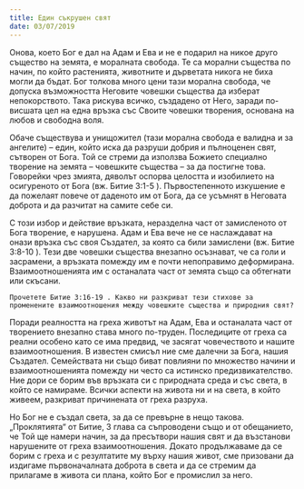 ```yaml
---
title: Един съкрушен свят
date: 03/07/2019
---
```


Онова, което Бог е дал на Адам и Ева и не е подарил на никое друго същество на земята, е моралната свобода. Те са морални същества по начин, по който растенията, животните и дърветата никога не биха могли да бъдат. Бог толкова много цени тази морална свобода, че допуска възможността Неговите човешки същества да изберат непокорството. Така рискува всичко, създадено от Него, заради по-висшата цел на една връзка със Своите човешки творения, основана на любов и свободна воля.

Обаче съществува и унищожител (тази морална свобода е валидна и за ангелите) – един, който иска да разруши добрия и пълноценен свят, сътворен от Бога. Той се стреми да използва Божието специално творение на земята – човешките същества – за да постигне това. Говорейки чрез змията, дяволът оспорва целостта и изобилието на осигуреното от Бога (вж. Битие 3:1-5 ). Първостепенното изкушение е да пожелаят повече от даденото им от Бога, да се усъмнят в Неговата доброта и да разчитат на самите себе си.

С този избор и действие връзката, неразделна част от замисленото от Бога творение, е нарушена. Адам и Ева вече не се наслаждават на онази връзка със своя Създател, за която са били замислени (вж. Битие 3:8-10 ). Тези две човешки същества внезапно осъзнават, че са голи и засрамени, а връзката помежду им е почти непоправимо деформирана. Взаимоотношенията им с останалата част от земята също са обтегнати или скъсани.

`Прочетете Битие 3:16-19 . Какво ни разкриват тези стихове за променените взаимоотношения между човешките същества и природния свят?`

Поради реалността на греха животът на Адам, Ева и останалата част от творението внезапно става много по-труден. Последиците от греха са реални особено като се има предвид, че засягат човечеството и нашите взаимоотношения. В известен смисъл ние сме далечни за Бога, нашия Създател. Семействата ни също биват повлияни по множество начини и взаимоотношенията помежду ни често са истинско предизвикателство. Ние дори се борим във връзката си с природната среда и със света, в който се намираме. Всички аспекти на живота ни и на света, в който живеем, разкриват причинената от греха разруха.

Но Бог не е създал света, за да се превърне в нещо такова. „Проклятията“ от Битие, 3 глава са съпроводени също и от обещанието, че Той ще намери начин, за да пресътвори нашия свят и да възстанови нарушените от греха взаимоотношения. Докато продължаваме да се борим с греха и с резултатите му върху нашия живот, сме призовани да издигаме първоначалната доброта в света и да се стремим да прилагаме в живота си плана, който Бог е промислил за него.